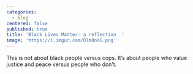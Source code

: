 ```yaml
---
categories:
  - blog
centered: false
published: true
title: 'Black Lives Matter: a reflection  '
image: 'https://i.imgur.com/Dlm0nXG.png'
---
```

This is not about black people versus cops. 
It’s about people who value justice and peace 
versus people who don’t.

